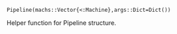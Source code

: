 ```
Pipeline(machs::Vector{<:Machine},args::Dict=Dict())
```

Helper function for Pipeline structure.
